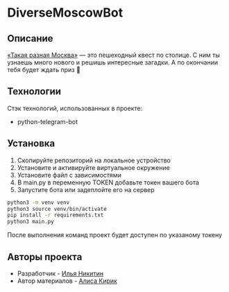 # DiverseMoscowBot
## Описание

[«Такая разная Москва»](https://t.me/DiverseMoscowBot) — это пешеходный квест по столице. С ним ты узнаешь много нового и решишь интересные загадки. А по окончании тебя будет ждать приз 🎈

## Технологии

Стэк технологий, использованных в проекте:

- python-telegram-bot

## Установка

1. Скопируйте репозиторий на локальное устройство
2. Установите и активируйте виртуальное окружение
3. Установите файл с зависимостями
4. В main.py в переменную TOKEN добавьте токен вашего бота
5. Запустите бота или задеплойте его на сервер

```sh
python3 -m venv venv
python3 source venv/bin/activate
pip install -r requirements.txt
python3 main.py
```

После выполнения команд проект будет доступен по указаному токену


## Авторы проекта
- Разработчик - [Илья Никитин](https://github.com/y0urchaper0ne)
- Автор материалов - [Алиса Кирик](https://t.me/alskrk)
